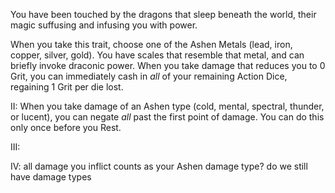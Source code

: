 You have been touched by the dragons that sleep beneath the world, their magic suffusing and infusing you with power.

When you take this trait, choose one of the Ashen Metals (lead, iron, copper, silver, gold). You have scales that resemble that metal, and can briefly invoke draconic power. When you take damage that reduces you to 0 Grit, you can immediately cash in _all_ of your remaining Action Dice, regaining 1 Grit per die lost.

II: When you take damage of an Ashen type (cold, mental, spectral, thunder, or lucent), you can negate _all_ past the first point of damage. You can do this only once before you Rest.

III:

IV: all damage you inflict counts as your Ashen damage type? do we still have damage types
